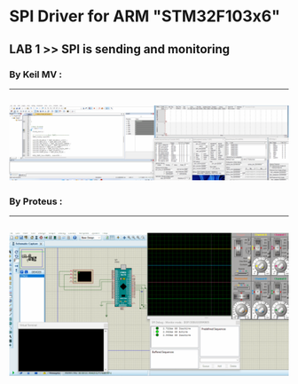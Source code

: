 # SPI Driver for ARM "STM32F103x6"
## LAB 1  >> SPI is sending and monitoring
### By Keil MV :
---
![image](https://github.com/AhmedOSAA/Embedded_System_Diploma/blob/main/Unit_8_MCU_Interfacing/Lesson5_SPI_Driver/Lab1/SPI_Driver_Lab1_KeilMV_Simu_GIF.gif)
---
### By Proteus :
---
![image](https://github.com/AhmedOSAA/Embedded_System_Diploma/blob/main/Unit_8_MCU_Interfacing/Lesson5_SPI_Driver/Lab1/SPI_Driver_Lab1_Simu_GIF.gif)
---
